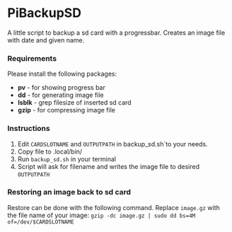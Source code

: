 # PiBackupSD
A little script to backup a sd card with a progressbar. Creates an image file with date and given name.

### Requirements
Please install the following packages:
+ **pv** - for showing progress bar
+ **dd** - for generating image file
+ **lsblk** - grep filesize of inserted sd card
+ **gzip** - for compressing image file

### Instructions
1. Edit `CARDSLOTNAME` and `OUTPUTPATH` in backup_sd.sh`to your needs.
2. Copy file to .local/bin/
3. Run `backup_sd.sh` in your terminal
4. Script will ask for filename and writes the image file to desired `OUTPUTPATH`

### Restoring an image back to sd card
Restore can be done with the following command. Replace `image.gz` with the file name of your image:
`gzip -dc image.gz | sudo dd bs=4M of=/dev/$CARDSLOTNAME`

